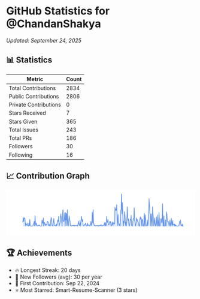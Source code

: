 # GitHub Statistics for @ChandanShakya
*Updated: September 24, 2025*

## 📊 Statistics
| Metric | Count |
|--------|--------|
| Total Contributions | 2834 |
| Public Contributions | 2806 |
| Private Contributions | 0 |
| Stars Received | 7 |
| Stars Given | 365 |
| Total Issues | 243 |
| Total PRs | 186 |
| Followers | 30 |
| Following | 16 |

## 📈 Contribution Graph

![Contribution Graph](./contribution_graph.png)

## 🏆 Achievements

- 🔥 Longest Streak: 20 days
- 👥 New Followers (avg): 30 per year
- 📅 First Contribution: Sep 22, 2024
- ⭐ Most Starred: Smart-Resume-Scanner (3 stars)
